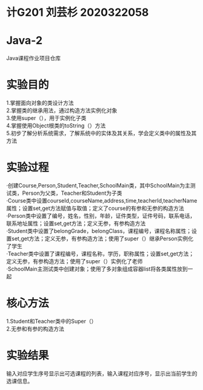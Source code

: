 # 计G201 刘芸杉 2020322058

# Java-2
Java课程作业项目仓库

# 实验目的
1.掌握面向对象的类设计方法  
2.掌握类的继承用法，通过构造方法实例化对象  
3.使用super（），用于实例化子类  
4.掌握使用Object根类的toString（）方法  
5.初步了解分析系统需求，了解系统中的实体及其关系，学会定义类中的属性及其方法  

# 实验过程
·创建Course,Person,Student,Teacher,SchoolMain类，其中SchoolMain为主测试类，Person为父类，Teacher和Student为子类  
·Course类中设置courseId,courseName,address,time,teacherId,teacherName属性；设置set,get方法赋值与取值；定义了course的有参和无参的构造方法  
·Person类中设置了编号，姓名，性别，年龄，证件类型，证件号码，联系电话，联系地址属性；设置set,get方法；定义无参，有参构造方法  
·Student类中设置了belongGrade，belongClass，课程编号，课程名称属性；设置set,get方法；定义无参，有参构造方法；使用了super（）继承Person实例化了学生  
·Teacher类中设置了课程编号，课程名称，学历，职称属性；设置set,get方法；定义无参，有参构造方法；使用了super（）实例化了老师  
·SchoolMain主测试类中创建对象；使用了多对象组成容器list将各类属性放到一起  

# 核心方法
1.Student和Teacher类中的Super（）  
2.无参和有参的构造方法  

# 实验结果
输入对应学生序号显示出可选课程的列表，输入课程对应序号，显示出当前学生的选课信息。  
